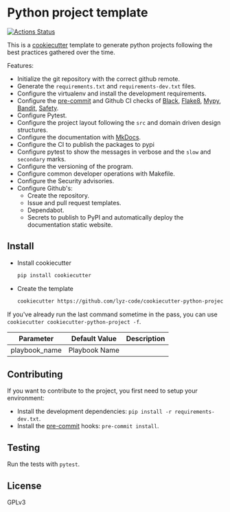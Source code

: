 # Python project template

[![Actions Status](https://github.com/lyz-code/cookiecutter-python-project/workflows/Python%20package/badge.svg)](https://github.com/lyz-code/cookiecutter-python-project/actions)

This is a [cookiecutter](https://github.com/cookiecutter/cookiecutter) template to
generate python projects following the best practices gathered over the time.

Features:

* Initialize the git repository with the correct github remote.
* Generate the `requirements.txt` and `requirements-dev.txt` files.
* Configure the virtualenv and install the development requirements.
* Configure the [pre-commit](https://github.com/pre-commit/pre-commit) and
    Github CI checks of [Black](https://black.readthedocs.io/en/stable/),
    [Flake8](https://flake8.pycqa.org/), [Mypy](http://mypy-lang.org/),
    [Bandit](https://bandit.readthedocs.io/en/latest/),
    [Safety](https://github.com/pyupio/safety).
* Configure Pytest.
* Configure the project layout following the `src` and domain
    driven design structures.
* Configure the documentation with [MkDocs](https://www.mkdocs.org/).
* Configure the CI to publish the packages to pypi
* Configure pytest to show the messages in verbose and the `slow` and
    `secondary` marks.
* Configure the versioning of the program.
* Configure common developer operations with Makefile.
* Configure the Security advisories.
* Configure Github's:
    * Create the repository.
    * Issue and pull request templates.
    * Dependabot.
    * Secrets to publish to PyPI and automatically deploy the documentation
        static website.

## Install

* Install cookiecutter

    ```bash
    pip install cookiecutter
    ```

* Create the template

    ```bash
    cookiecutter https://github.com/lyz-code/cookiecutter-python-project -f
    ```

If you've already run the last command sometime in the pass, you can use
`cookiecutter cookiecutter-python-project -f`.

| Parameter     | Default Value | Description |
| ---           | ---           | ---         |
| playbook_name | Playbook Name |             |

## Contributing

If you want to contribute to the project, you first need to setup your
environment:

* Install the development dependencies: `pip install -r requirements-dev.txt`.
* Install the [pre-commit](https://pre-commit.com/) hooks: `pre-commit install`.

## Testing

Run the tests with `pytest`.

## License

GPLv3
